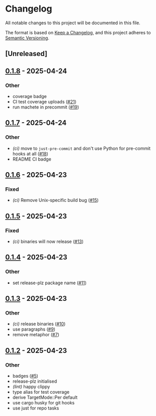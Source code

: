 # Changelog

All notable changes to this project will be documented in this file.

The format is based on [Keep a Changelog](https://keepachangelog.com/en/1.0.0/),
and this project adheres to [Semantic Versioning](https://semver.org/spec/v2.0.0.html).

## [Unreleased]

## [0.1.8](https://github.com/lmmx/isotarp/compare/v0.1.7...v0.1.8) - 2025-04-24

### Other

- coverage badge
- CI test coverage uploads ([#21](https://github.com/lmmx/isotarp/pull/21))
- run machete in precommit ([#19](https://github.com/lmmx/isotarp/pull/19))

## [0.1.7](https://github.com/lmmx/isotarp/compare/v0.1.6...v0.1.7) - 2025-04-24

### Other

- *(ci)* move to `just-pre-commit` and don't use Python for pre-commit hooks at all ([#18](https://github.com/lmmx/isotarp/pull/18))
- README CI badge

## [0.1.6](https://github.com/lmmx/isotarp/compare/v0.1.5...v0.1.6) - 2025-04-23

### Fixed

- *(ci)* Remove Unix-specific build bug ([#15](https://github.com/lmmx/isotarp/pull/15))

## [0.1.5](https://github.com/lmmx/isotarp/compare/v0.1.4...v0.1.5) - 2025-04-23

### Fixed

- *(ci)* binaries will now release ([#13](https://github.com/lmmx/isotarp/pull/13))

## [0.1.4](https://github.com/lmmx/isotarp/compare/v0.1.3...v0.1.4) - 2025-04-23

### Other

- set release-plz package name ([#11](https://github.com/lmmx/isotarp/pull/11))

## [0.1.3](https://github.com/lmmx/isotarp/compare/v0.1.2...v0.1.3) - 2025-04-23

### Other

- *(ci)* release binaries ([#10](https://github.com/lmmx/isotarp/pull/10))
- use paragraphs ([#9](https://github.com/lmmx/isotarp/pull/9))
- remove metaphor ([#7](https://github.com/lmmx/isotarp/pull/7))

## [0.1.2](https://github.com/lmmx/isotarp/compare/v0.1.1...v0.1.2) - 2025-04-23

### Other

- badges ([#5](https://github.com/lmmx/isotarp/pull/5))
- release-plz initialised
- *(lint)* happy clippy
- type alias for test coverage
- derive TargetMode::Per default
- use cargo husky for git hooks
- use just for repo tasks
